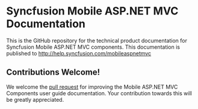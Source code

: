 # Syncfusion Mobile ASP.NET MVC Documentation

This is the GitHub repository for the technical product documentation for Syncfusion Mobile ASP.NET MVC components. This documentation is published to http://help.syncfusion.com/mobileaspnetmvc

## Contributions Welcome!

We welcome the [pull request](https://docs.github.com/en/github/managing-files-in-a-repository/editing-files-in-another-users-repository) for improving the Mobile ASP.NET MVC Components user guide documentation. Your contribution towards this will be greatly appreciated.

